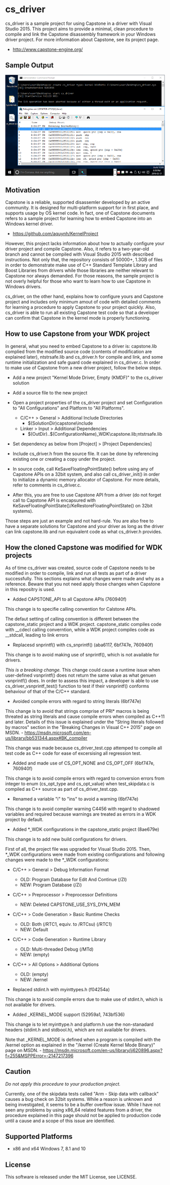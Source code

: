 cs_driver
==========

cs_driver is a sample project for using Capstone in a driver with Visual Studio 
2015. This project aims to provide a minimal, clean procedure to compile and link
the Capstone disassembly framework in your Windows driver project. For more 
information about Capstone, see its project page.
- http://www.capstone-engine.org/


Sample Output
---------------
![sample](/image/sample.png)


Motivation
-----------
Capstone is a reliable, supported disassemler developed by an active community. 
It is designed for multi-platform support for in first place, and supports 
usage by OS kernel code. In fact, one of Capstone documents refers to a sample
project for learning how to embed Capstone into an Windows kernel driver.
- https://github.com/aquynh/KernelProject

However, this project lacks information about how to actually configure your 
driver project and compile Capstone. Also, it refers to a two-year-old branch 
and cannot be compiled with Visual Studio 2015 with described instructions. Not
only that, the repository consists of 50000+, 1.3GB of files in order to 
demonstrate make use of C++ Standard Template Library and Boost Libraries from 
drivers while those libraries are neither relevant to Capstone nor always 
demanded. For those reasons, the sample project is not overly helpful for those
who want to learn how to use Capstone in Windows drivers.

cs_driver, on the other hand, explains how to configure yours and Capstone project
and includes only minimum amout of code with detailed comments for learning a 
procedure to apply Capstone to your project quickly. Also, cs_driver is able to
run all existing Capstone test code so that a developer can confirm that Capstone
in the kernel mode is properly functioning.


How to use Capstone from your WDK project
------------------------------------------
In general, what you need to embed Capstone to a driver is: capstone.lib 
complied from the modified source code (contents of modification are explained 
later), ntstrsafe.lib and cs_driver.h for compile and link, and some runtime 
initialization and safe guard code explained in cs_driver.c. In order to make 
use of Capstone from a new driver project, follow the below steps. 
 
- Add a new project "Kernel Mode Driver, Empty (KMDF)" to the cs_driver solution
- Add a source file to the new project 
- Open a project properties of the cs_driver project and set Configuration to "All Configurations" and Platform to "All Platforms".
    - C/C++ > General > Additional Include Directories
      - $(SolutionDir)capstone\include
    - Linker > Input > Additional Dependencies 
      - $(OutDir)..\$(ConfigurationName)_WDK\capstone.lib;ntstrsafe.lib
      
- Set dependency as below from [Project] > [Project Dependencies] 
- Include cs_driver.h from the source file. It can be done by referencing existing one or creating a copy under the project.
- In source code, call KeSaveFloatingPointState() before using any of Capstone APIs on a 32bit system, and also call cs_driver_init() in order to initialize a dynamic memory allocator of Capstone. For more details, refer to comments in cs_driver.c. 

- After this, you are free to use Capstone API from a driver (do not forget call to Capstone API is encapsured with KeSaveFloatingPointState()/KeRestoreFloatingPointState() on 32bit systems).
    
Those steps are just an example and not hard-rule. You are also free to have a 
separate solutions for Capstone and your driver as long as the driver can link
capstone.lib and run equivalent code as what cs_driver.h provides.

    
How the cloned Capstone was modified for WDK projects
------------------------------------------------------
As of time cs_driver was created, source code of Capstone needs to be modified 
in order to compile, link and run all tests as part of a driver successfully.
This sections explains what changes were made and why as a reference. Beware 
that you not need apply those changes when Capstone in this repositry is used. 


- Added CAPSTONE_API to all Capstone APIs (760940f)

This change is to specifie calling convention for Calstone APIs. 

The defaut setting of calling convention is different between the capstone_static
project and a WDK project. capstone_static compiles code with __cdecl calling 
converntion, while a WDK project compiles code as __stdcall, leading to link 
errors 


- Replacesd snprintf() with cs_snprintf() (aba6117, 6bf747e, 760940f)

This change is to avoid making use of snprintf(), which is not available for 
drivers. 

*This is a breaking change.* This change could cause a runtime issue when 
user-defined vsnprintf() does not return the same value as what genuen 
vsnprintf() does. In order to assess this impact, a developer is able to use
cs_driver_vsnprintf_test() function to test if their vsnprintf() conforms 
behaviour of that of the C/C++ standard.


- Avoided compile errors with regard to string literals (6bf747e)

This change is to avoid that strings comprise of PRI* macros is being threated
as string literals and cause compile errors when compiled as C++11 and later.
Details of this issue is explained under the "String literals followed by macros"
section in the "Breaking Changes in Visual C++ 2015" page on MSDN.
    - https://msdn.microsoft.com/en-us/library/bb531344.aspx#BK_compiler

This change was made because cs_driver_test.cpp attemped to compile all test
code as C++ code for ease of excersising all regression test. 


- Added and made use of CS_OPT_NONE and CS_OPT_OFF (6bf747e, 760940f)

This change is to avoid compile errors with regard to conversion errors from 
integer to enum (cs_opt_type and cs_opt_value) when test_skipdata.c is compiled
as C++ source as part of cs_driver_test.cpp.


- Renamed a variable "i" to "ins" to avoid a warning (6bf747e)

This change is to avoid compiler warning C4456 with regard to shadowed variables
and required because warnings are treated as errors in a WDK project by default.


- Added *_WDK configurations in the capstone_static project (8ae679e)

This change is to add new build configurations for drivers. 

First of all, the project file was upgraded for Visual Studio 2015. Then, *_WDK 
configurations were made from existing configurations and following changes were
made to the *_WDK configurations:
 - C/C++ > General > Debug Information Format
   - OLD: Program Database for Edit And Continue (/ZI)
   - NEW: Program Database (/Zi)
 - C/C++ > Preprocessor > Preprocessor Definitions
   - NEW: Deleted CAPSTONE_USE_SYS_DYN_MEM
 - C/C++ > Code Generation > Basic Runtime Checks
   - OLD: Both (/RTC1, equiv. to /RTCsu) (/RTC1)
   - NEW: Default
 - C/C++ > Code Generation > Runtime Library
   - OLD: Multi-threaded Debug (/MTd)
   - NEW: (empty)
 - C/C++ > All Options > Additional Options
   - OLD: (empty)
   - NEW: /kernel


- Replaced stdint.h with myinttypes.h (f04254a)

This change is to avoid compile errors due to make use of stdint.h, which is not 
available for drivers. 

- Added _KERNEL_MODE support (52959a1, 743bf536)

This change is to let myinttype.h and platform.h use the non-stanadard headers 
(stdint.h and stdbool.h), which are not available for drivers.

Note that _KERNEL_MODE is defined when a program is compiled with the /kernel 
option as explained in the "/kernel (Create Kernel Mode Binary)" page on MSDN.
    - https://msdn.microsoft.com/en-us/library/jj620896.aspx?f=255&MSPPError=-2147217396


Caution
--------
*Do not apply this procedure to your production project.* 

Currently, one of the skipdata tests called "Arm - Skip data with callback" 
causes a bug check on 32bit systems. While a reason is unknown and being 
investigated, it seems to be a buffer overflow issue. While I have not seen 
any problems by using x86_64 related features from a driver, the procedure 
explained in this page should not be applied to production code until a 
cause and a scope of this issue are identified. 


Supported Platforms
--------------------
- x86 and x64 Windows 7, 8.1 and 10


License
--------
This software is released under the MIT License, see LICENSE.
